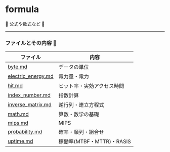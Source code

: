 # formula

:dog: 公式や数式など :dog:

---

### ファイルとその内容 :dog:

| ファイル                                 | 内容                       |
|------------------------------------------|----------------------------|
| [byte.md](byte.md)                       | データの単位               |
| [electric_energy.md](electric_energy.md) | 電力量・電力               |
| [hit.md](hit.md)                         | ヒット率・実効アクセス時間 |
| [index_number.md](index_number.md)       | 指数計算                   |
| [inverse_matrix.md](inverse_matrix.md)   | 逆行列・連立方程式         |
| [math.md](math.md)                       | 算数・数学の基礎           |
| [mips.md](mips.md)                       | MIPS                       |
| [probability.md](probability.md)         | 確率・順列・組合せ         |
| [uptime.md](uptime.md)                   | 稼働率(MTBF・MTTR)・RASIS  |

